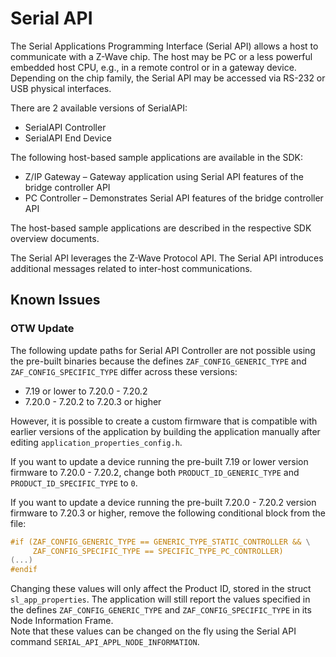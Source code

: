 # Serial API

The Serial Applications Programming Interface (Serial API) allows a host to communicate with a Z-Wave
chip. The host may be PC or a less powerful embedded host CPU, e.g., in a remote control or in a
gateway device. Depending on the chip family, the Serial API may be accessed via RS-232 or USB
physical interfaces.

There are 2 available versions of SerialAPI:

 - SerialAPI Controller
 - SerialAPI End Device

The following host-based sample applications are available in the SDK:

- Z/IP Gateway &ndash; Gateway application using Serial API features of the bridge controller API
- PC Controller &ndash; Demonstrates Serial API features of the bridge controller API

The host-based sample applications are described in the respective SDK overview documents.

The Serial API leverages the Z-Wave Protocol API. The Serial API introduces additional messages related
to inter-host communications.

## Known Issues

### OTW Update

The following update paths for Serial API Controller are not possible using the
pre-built binaries because the defines `ZAF_CONFIG_GENERIC_TYPE` and
`ZAF_CONFIG_SPECIFIC_TYPE` differ across these versions:

- 7.19 or lower to 7.20.0 - 7.20.2
- 7.20.0 - 7.20.2 to 7.20.3 or higher

However, it is possible to create a custom firmware that is compatible with
earlier versions of the application by building the application manually after
editing `application_properties_config.h`.

If you want to update a device running the pre-built 7.19 or lower version
firmware to 7.20.0 - 7.20.2,
change both `PRODUCT_ID_GENERIC_TYPE` and `PRODUCT_ID_SPECIFIC_TYPE` to
`0`.

If you want to update a device running the pre-built 7.20.0 - 7.20.2 version firmware
to 7.20.3 or higher,
remove the following conditional block from the file:

```c
#if (ZAF_CONFIG_GENERIC_TYPE == GENERIC_TYPE_STATIC_CONTROLLER && \
     ZAF_CONFIG_SPECIFIC_TYPE == SPECIFIC_TYPE_PC_CONTROLLER)
(...)
#endif
```

Changing these values will only affect the Product ID, stored in the struct
`sl_app_properties`.
The application will still report the values specified in the defines
`ZAF_CONFIG_GENERIC_TYPE` and `ZAF_CONFIG_SPECIFIC_TYPE` in its
Node Information Frame.\
Note that these values can  be changed on the fly using the Serial API command `SERIAL_API_APPL_NODE_INFORMATION`.